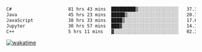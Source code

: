 <!--START_SECTION:waka-->

```txt
C#                     81 hrs 43 mins  █████████▒░░░░░░░░░░░░░░░   37.35 %
Java                   45 hrs 23 mins  █████▒░░░░░░░░░░░░░░░░░░░   20.75 %
JavaScript             38 hrs 33 mins  ████▒░░░░░░░░░░░░░░░░░░░░   17.63 %
Jupyter                30 hrs 57 mins  ███▓░░░░░░░░░░░░░░░░░░░░░   14.15 %
C++                    5 hrs 11 mins   ▓░░░░░░░░░░░░░░░░░░░░░░░░   02.37 %
```

<!--END_SECTION:waka-->
[![wakatime](https://wakatime.com/badge/user/6c2f442e-41b4-42e3-bc06-d5d8203ad1da.svg)](https://wakatime.com/@6c2f442e-41b4-42e3-bc06-d5d8203ad1da)
